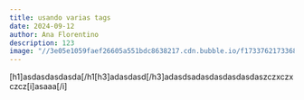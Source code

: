 ```yaml
---
title: usando varias tags
date: 2024-09-12
author: Ana Florentino
description: 123
image: "//3e05e1059faef26605a551bdc8638217.cdn.bubble.io/f1733762173368x629492022182202600/GVS55CjWoAALSQt.jpeg"
---
```


[h1]asdasdasdasda[/h1[h3]adasdasd[/h3]adasdsadasdasdasdasdaszczxczxczcz[i]asaaa[/i]